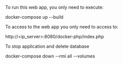 To run this web app, you only need to execute:

docker-compose up --build


To access to the web app you only need to access to:


http://<ip_server>:8080/docker-php/index.php


To stop application and delete database

docker-compose down --rmi all --volumes



